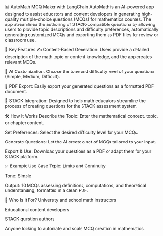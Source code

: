 📊 AutoMath MCQ Maker with LangChain
AutoMath is an AI-powered app designed to assist educators and content developers in generating high-quality multiple-choice questions (MCQs) for mathematics courses. The app streamlines the authoring of STACK-compatible questions by allowing users to provide topic descriptions and difficulty preferences, automatically generating customized MCQs and exporting them as PDF files for review or classroom use.

🚀 Key Features
✍️ Content-Based Generation: Users provide a detailed description of the math topic or content knowledge, and the app creates relevant MCQs.

🤖 AI Customization: Choose the tone and difficulty level of your questions (Simple, Medium, Difficult).

📄 PDF Export: Easily export your generated questions as a formatted PDF document.

🔗 STACK Integration: Designed to help math educators streamline the process of creating questions for the STACK assessment system.


🛠️ How It Works
Describe the Topic: Enter the mathematical concept, topic, or chapter content.

Set Preferences: Select the desired difficulty level for your MCQs.

Generate Questions: Let the AI create a set of MCQs tailored to your input.

Export & Use: Download your questions as a PDF or adapt them for your STACK platform.

✅ Example Use Case
Topic: Limits and Continuity

Tone: Simple

Output: 10 MCQs assessing definitions, computations, and theoretical understanding, formatted in a clean PDF.


🙌 Who Is It For?
University and school math instructors

Educational content developers

STACK question authors

Anyone looking to automate and scale MCQ creation in mathematics
